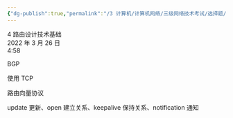 ```yaml
---
{"dg-publish":true,"permalink":"/3 计算机/计算机网络/三级网络技术考试/选择题/4 路由设计技术基础/","title":"4 路由设计技术基础"}
---
```



4 路由设计技术基础  
2022 年 3 月 26 日  
4:58

BGP

使用 TCP

路由向量协议

update 更新、open 建立关系、keepalive 保持关系、notification 通知